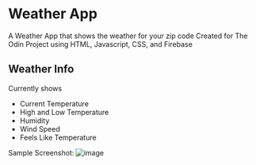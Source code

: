 # Weather App
A Weather App that shows the weather for your zip code
Created for The Odin Project using HTML, Javascript, CSS, and Firebase

## Weather Info

Currently shows

- Current Temperature
- High and Low Temperature
- Humidity
- Wind Speed
- Feels Like Temperature


Sample Screenshot: 
![image](https://github.com/joopark0/weatherapp/assets/53842846/b5c9a185-4c07-495d-9604-9533474e22c4)


